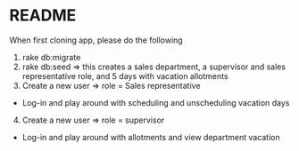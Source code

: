# README

When first cloning app, please do the following

1) rake db:migrate
2) rake db:seed => this creates a sales department, a supervisor and sales representative role, and 5 days with vacation allotments
3) Create a new user => role = Sales representative
  * Log-in and play around with scheduling and unscheduling vacation days
4) Create a new user => role = supervisor
  * Log-in and play around with allotments and view department vacation
